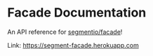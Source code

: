 # Facade Documentation

An API reference for [segmentio/facade](https://github.com/segmentio/facade)!

Link: https://segment-facade.herokuapp.com